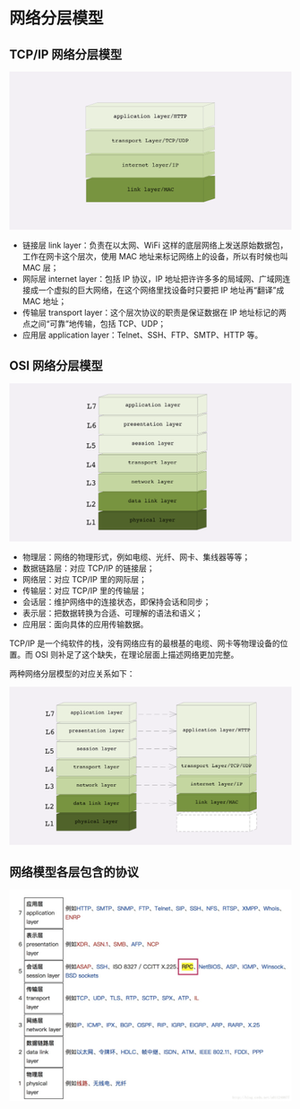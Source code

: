 # 网络分层模型

## TCP/IP 网络分层模型

![](images/TCP:IP网络分层模型.webp)

- 链接层 link layer：负责在以太网、WiFi 这样的底层网络上发送原始数据包，工作在网卡这个层次，使用 MAC 地址来标记网络上的设备，所以有时候也叫 MAC 层；
- 网际层 internet layer：包括 IP 协议，IP 地址把许许多多的局域网、广域网连接成一个虚拟的巨大网络，在这个网络里找设备时只要把 IP 地址再“翻译”成 MAC 地址；
- 传输层 transport layer：这个层次协议的职责是保证数据在 IP 地址标记的两点之间“可靠”地传输，包括 TCP、UDP；
- 应用层 application layer：Telnet、SSH、FTP、SMTP、HTTP 等。

## OSI 网络分层模型

![](images/OSI网络分层模型.webp)

- 物理层：网络的物理形式，例如电缆、光纤、网卡、集线器等等；
- 数据链路层：对应 TCP/IP 的链接层；
- 网络层：对应 TCP/IP 里的网际层；
- 传输层：对应 TCP/IP 里的传输层；
- 会话层：维护网络中的连接状态，即保持会话和同步；
- 表示层：把数据转换为合适、可理解的语法和语义；
- 应用层：面向具体的应用传输数据。

TCP/IP 是一个纯软件的栈，没有网络应有的最根基的电缆、网卡等物理设备的位置。而 OSI 则补足了这个缺失，在理论层面上描述网络更加完整。

两种网络分层模型的对应关系如下：

![](images/网络模型对应关系.webp)

## 网络模型各层包含的协议

![](./images/网络分层模型协议详解.jpeg)